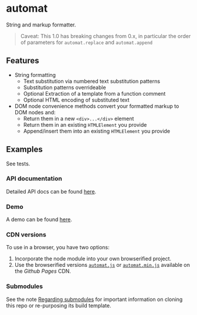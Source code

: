 # automat
String and markup formatter.

> Caveat: This 1.0 has breaking changes from 0.x, in particular the order of parameters for `automat.replace` and `automat.append`

## Features

* String formatting
  * Text substitution via numbered text substitution patterns
  * Substitution patterns overrideable
  * Optional Extraction of a template from a function comment
  * Optional HTML encoding of substituted text
* DOM node convenience methods convert your formatted markup to DOM nodes and:
  * Return them in a new `<div>...</div>` element
  * Return them in an existing `HTMLElement` you provide
  * Append/insert them into an existing `HTMLElement` you provide

## Examples

See tests.

### API documentation

Detailed API docs can be found [here](http://joneit.github.io/automat/automat.html).

### Demo

A demo can be found [here](http://joneit.github.io/automat/demo.html).

### CDN versions

To use in a browser, you have two options:

1. Incorporate the node module into your own browserified project.
2. Use the browserified versions [`automat.js`](http://joneit.github.io/automat/automat.js) or [`automat.min.js`](http://joneit.github.io/automat/automat.min.js) available on the _Github Pages_ CDN.

### Submodules

See the note [Regarding submodules](https://github.com/openfin/rectangular#regarding-submodules)
for important information on cloning this repo or re-purposing its build template.
